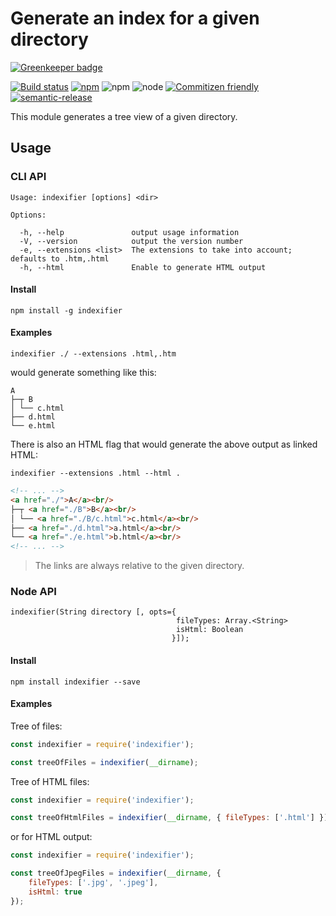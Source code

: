 # Generate an index for a given directory

[![Greenkeeper badge](https://badges.greenkeeper.io/joscha/indexifier.svg)](https://greenkeeper.io/)

[![Build status](https://img.shields.io/travis/joscha/indexifier/master.svg)](https://travis-ci.org/joscha/indexifier)
[![npm](https://img.shields.io/npm/v/indexifier.svg)](https://www.npmjs.com/package/indexifier)
![npm](https://img.shields.io/npm/l/indexifier.svg)
![node](https://img.shields.io/node/v/indexifier.svg)
[![Commitizen friendly](https://img.shields.io/badge/commitizen-friendly-brightgreen.svg)](http://commitizen.github.io/cz-cli/)
[![semantic-release](https://img.shields.io/badge/%20%20%F0%9F%93%A6%F0%9F%9A%80-semantic--release-e10079.svg)](https://github.com/semantic-release/semantic-release)

This module generates a tree view of a given directory.

## Usage

### CLI API

```
Usage: indexifier [options] <dir>

Options:

  -h, --help               output usage information
  -V, --version            output the version number
  -e, --extensions <list>  The extensions to take into account; defaults to .htm,.html
  -h, --html               Enable to generate HTML output
```

#### Install

```console
npm install -g indexifier
```

#### Examples

```console
indexifier ./ --extensions .html,.htm
```
would generate something like this:

```
A
├─┬ B
│ └── c.html
├── d.html
└── e.html
```

There is also an HTML flag that would generate the above output as linked HTML:

```console
indexifier --extensions .html --html .
```

```html
<!-- ... -->
<a href="./">A</a><br/>
├─┬ <a href="./B">B</a><br/>
│ └── <a href="./B/c.html">c.html</a><br/>
├── <a href="./d.html">a.html</a><br/>
└── <a href="./e.html">b.html</a><br/>
<!-- ... -->
```
> The links are always relative to the given directory.

### Node API

```
indexifier(String directory [, opts={
                                     fileTypes: Array.<String>
                                     isHtml: Boolean
                                    }]);
```

#### Install

```console
npm install indexifier --save
```

#### Examples

Tree of files:

```js
const indexifier = require('indexifier');

const treeOfFiles = indexifier(__dirname);
```

Tree of HTML files:

```js
const indexifier = require('indexifier');

const treeOfHtmlFiles = indexifier(__dirname, { fileTypes: ['.html'] });
```

or for HTML output:

```js
const indexifier = require('indexifier');

const treeOfJpegFiles = indexifier(__dirname, {
    fileTypes: ['.jpg', '.jpeg'],
    isHtml: true
});
```
